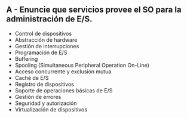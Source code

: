 ## A - Enuncie que servicios provee el SO para la administración de E/S.

- Control de dispositivos
- Abstracción de hardware
- Gestión de interrupciones
- Programación de E/S
- Buffering
- Spooling (Simultaneous Peripheral Operation On-Line)
- Acceso concurrente y exclusión mutua
- Caché de E/S
- Registro de dispositivos
- Soporte de operaciones básicas de E/S
- Gestión de errores
- Seguridad y autorización
- Virtualización de dispositivos
